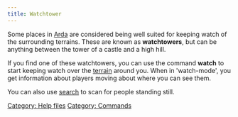 ```yaml
---
title: Watchtower
---
```


Some places in [Arda](Arda "wikilink") are considered being well suited
for keeping watch of the surrounding terrains. These are known as
**watchtowers**, but can be anything between the tower of a castle and a
high hill.

If you find one of these watchtowers, you can use the command **watch**
to start keeping watch over the [terrain](terrain "wikilink") around
you. When in 'watch-mode', you get information about players moving
about where you can see them.

You can also use [search](search "wikilink") <direction> to scan for
people standing still.

[Category: Help files](Category:_Help_files "wikilink") [Category:
Commands](Category:_Commands "wikilink")